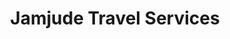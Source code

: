 ---
title: "Jamjude Travel Services"
url: /batangas-city/jamjude-travel-services/
shop: Reisebüro
---